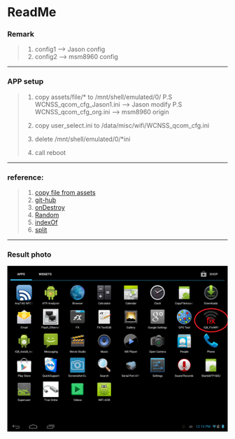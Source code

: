 # ReadMe
### Remark
> 1. config1 --> Jason config
> 2. config2 --> msm8960 config

---

### APP setup
> 1. copy assets/file/* to /mnt/shell/emulated/0/
> P.S WCNSS_qcom_cfg_Jason1.ini --> Jason modify
> P.S WCNSS_qcom_cfg_org.ini --> msm8960 origin
>
> 2. copy user_select.ini to /data/misc/wifi/WCNSS_qcom_cfg.ini
>
> 3. delete /mnt/shell/emulated/0/*ini
>
> 4. call reboot

---

### reference:
> 1. [copy file from assets](http://www.technotalkative.com/android-copy-files-from-assets-to-sd-card/)
> 2. [git-hub](https://github.com/PareshMayani/Android-CopyFiles)
> 3. [onDestroy](http://blog.xuite.net/carolineyah/java/41635189-Android+%E5%BC%B7%E5%88%B6%E9%97%9C%E9%96%89%E7%A8%8B%E5%BC%8F+)
> 4. [Random](http://stackoverflow.com/questions/5683327/how-to-generate-a-random-string-of-20-characters)
> 5. [indexOf](http://www.javaworld.com.tw/jute/post/view?bid=29&id=299596)
> 6. [split](http://mark528.pixnet.net/blog/post/149748670-%5Bjava%5D-string.split()%E7%94%A8%E6%B3%95)

---

### Result photo
![alt tag](https://github.com/showoowohs/Po_git/blob/master/IQ8_FixWiFi/output_ZT5Cji.gif)